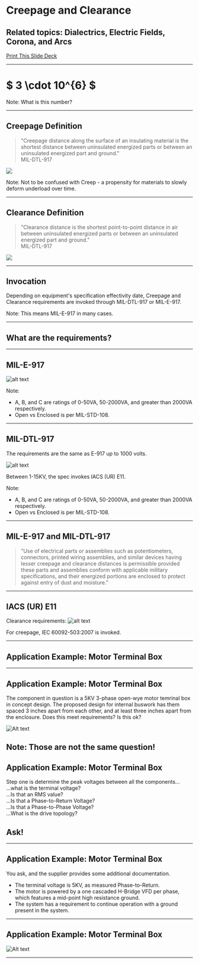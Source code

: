 # Creepage and Clearance

## Related topics: Dialectrics, Electric Fields, Corona, and Arcs

[Print This Slide Deck](?print-pdf)

---

# $ 3 \cdot 10^{6} $

Note: What is this number?

---

## Creepage Definition
>"Creepage distance along the surface of an insulating material is the shortest distance between uninsulated energized parts or between an uninsulated energized part and ground."  
> MIL-DTL-917

![](content/creepage_and_clearance.png)

Note: Not to be confused with Creep - a propensity for materials to slowly deform underload over time.

---

## Clearance Definition
>"Clearance distance is the shortest point-to-point distance in air between uninsulated energized parts or between an uninsulated energized part and ground."  
> MIL-DTL-917  

![](content/creepage_and_clearance.png)

---

## Invocation

Depending on equipment's specification effectivity date, Creepage and Clearance requirements are invoked through MIL-DTL-917 or MIL-E-917.

Note: This means MIL-E-917 in many cases.

---

## What are the requirements?

------

## MIL-E-917
![alt text](content/mil-e-917-table-1.png)

Note: 
- A, B, and C are ratings of 0-50VA, 50-2000VA, and greater than 2000VA respectively.
- Open vs Enclosed is per MIL-STD-108.

------

## MIL-DTL-917

The requirements are the same as E-917 up to 1000 volts.

![alt text](content/mil-dtl-917-table-3.png)

Between 1-15KV, the spec invokes IACS (UR) E11. 

Note: 
- A, B, and C are ratings of 0-50VA, 50-2000VA, and greater than 2000VA respectively.
- Open vs Enclosed is per MIL-STD-108.

------

## MIL-E-917 and MIL-DTL-917

>"Use of electrical parts or assemblies such as potentiometers, connectors, printed wiring assemblies, and similar devices having lesser creepage and clearance distances is permissible provided these parts and assemblies conform with applicable military specifications, and their energized portions are enclosed to protect against entry of dust and moisture."

------

## IACS (UR) E11
Clearance requirements:
![alt text](content/e11.png)  

For creepage, IEC 60092-503:2007 is invoked.

---

## Application Example: Motor Terminal Box

------

## Application Example: Motor Terminal Box

The component in question is a 5KV 3-phase open-wye motor temrinal box in concept design.  The proposed design for internal buswork has them spaced 3 inches apart from each other, and at least three inches apart from the enclosure.  Does this meet requirements? Is this ok?

![Alt text](content/example-motor-arrangement.png)

Note: Those are not the same question!
------

## Application Example: Motor Terminal Box

Step one is determine the peak voltages between all the components...  
...what is the terminal voltage?  
...Is that an RMS value?   
...Is that a Phase-to-Return Voltage?    
...Is that a Phase-to-Phase Voltage?  
...What is the drive topology?    
## Ask!


------

## Application Example: Motor Terminal Box

You ask, and the supplier provides some additional documentation.  
- The terminal voltage is 5KV, as measured Phase-to-Return.  
- The motor is powered by a one cascaded H-Bridge VFD per phase, which features a mid-point high resistance ground.  
- The system has a requirement to continue operation with a ground present in the system.

------

## Application Example: Motor Terminal Box

![Alt text](content/example-motor-schematic.png)

------
